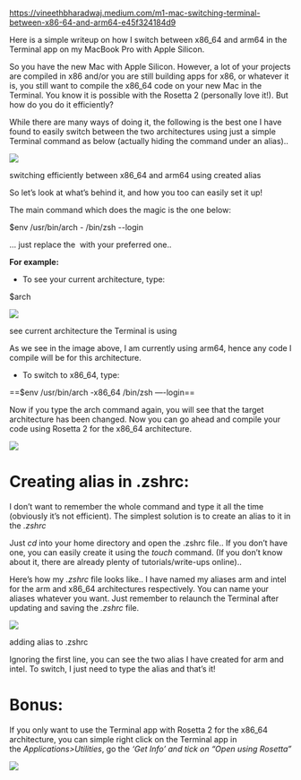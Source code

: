 https://vineethbharadwaj.medium.com/m1-mac-switching-terminal-between-x86-64-and-arm64-e45f324184d9

Here is a simple writeup on how I switch between x86_64 and arm64 in the Terminal app on my MacBook Pro with Apple Silicon.

So you have the new Mac with Apple Silicon. However, a lot of your projects are compiled in x86 and/or you are still building apps for x86, or whatever it is, you still want to compile the x86_64 code on your new Mac in the Terminal. You know it is possible with the Rosetta 2 (personally love it!). But how do you do it efficiently?

While there are many ways of doing it, the following is the best one I have found to easily switch between the two architectures using just a simple Terminal command as below (actually hiding the command under an alias)..

![](https://miro.medium.com/v2/resize:fit:1400/1*rYeE18-X-t4J1z1ZzuQshQ.png)

switching efficiently between x86_64 and arm64 using created alias

So let’s look at what’s behind it, and how you too can easily set it up!

The main command which does the magic is the one below:

$env /usr/bin/arch -<architecture> /bin/zsh --login

… just replace the _<architecture>_ with your preferred one..

**For example:**

- To see your current architecture, type:

$arch

![](https://miro.medium.com/v2/resize:fit:1400/1*BFSzZUxZ2RAIDrOS9ncMJA.png)

see current architecture the Terminal is using

As we see in the image above, I am currently using arm64, hence any code I compile will be for this architecture.

- To switch to x86_64, type:

==$env /usr/bin/arch -x86_64 /bin/zsh —-login==

Now if you type the arch command again, you will see that the target architecture has been changed. Now you can go ahead and compile your code using Rosetta 2 for the x86_64 architecture.

![](https://miro.medium.com/v2/resize:fit:1400/1*dElbDg8BTe3jgXcS_e5p9A.png)

# Creating alias in .zshrc:

I don’t want to remember the whole command and type it all the time (obviously it’s not efficient). The simplest solution is to create an alias to it in the _.zshrc_

Just _cd_ into your home directory and open the .zshrc file.. If you don’t have one, you can easily create it using the _touch_ command. (If you don’t know about it, there are already plenty of tutorials/write-ups online)..

Here’s how my _.zshrc_ file looks like.. I have named my aliases arm and intel for the arm and x86_64 architectures respectively. You can name your aliases whatever you want. Just remember to relaunch the Terminal after updating and saving the _.zshrc_ file.

![](https://miro.medium.com/v2/resize:fit:1400/1*kpJoebjU4eq7aP6TbZqSFQ.png)

adding alias to .zshrc

Ignoring the first line, you can see the two alias I have created for arm and intel. To switch, I just need to type the alias and that’s it!

# **Bonus:**

If you only want to use the Terminal app with Rosetta 2 for the x86_64 architecture, you can simple right click on the Terminal app in the _Applications>Utilities_, go the _‘Get Info’ and tick on “Open using Rosetta”_

![](https://miro.medium.com/v2/resize:fit:1400/1*CIfr_8Xz6Wpme9w2_i3raA.png)